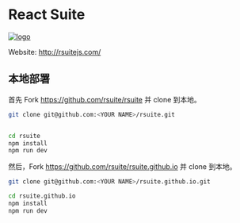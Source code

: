 # React Suite

[![logo](https://user-images.githubusercontent.com/1203827/44192693-0440f400-a163-11e8-9d7c-0cc55797e0cb.png)](https://rsuitejs.com)

Website: http://rsuitejs.com/

## 本地部署

首先 Fork https://github.com/rsuite/rsuite 并 clone 到本地。

```sh
git clone git@github.com:<YOUR NAME>/rsuite.git


cd rsuite
npm install
npm run dev
```

然后，Fork https://github.com/rsuite/rsuite.github.io 并 clone 到本地。

```sh
git clone git@github.com:<YOUR NAME>/rsuite.github.io.git

cd rsuite.github.io
npm install
npm run dev
```
